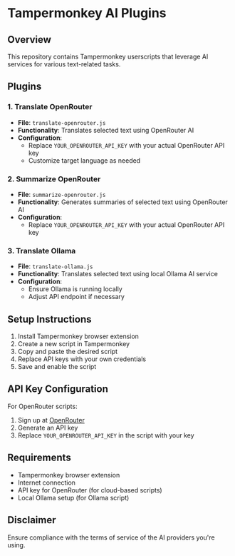 # Tampermonkey AI Plugins

## Overview
This repository contains Tampermonkey userscripts that leverage AI services for various text-related tasks.

## Plugins

### 1. Translate OpenRouter
- **File**: `translate-openrouter.js`
- **Functionality**: Translates selected text using OpenRouter AI
- **Configuration**: 
  - Replace `YOUR_OPENROUTER_API_KEY` with your actual OpenRouter API key
  - Customize target language as needed

### 2. Summarize OpenRouter
- **File**: `summarize-openrouter.js`
- **Functionality**: Generates summaries of selected text using OpenRouter AI
- **Configuration**: 
  - Replace `YOUR_OPENROUTER_API_KEY` with your actual OpenRouter API key

### 3. Translate Ollama
- **File**: `translate-ollama.js`
- **Functionality**: Translates selected text using local Ollama AI service
- **Configuration**: 
  - Ensure Ollama is running locally
  - Adjust API endpoint if necessary

## Setup Instructions

1. Install Tampermonkey browser extension
2. Create a new script in Tampermonkey
3. Copy and paste the desired script
4. Replace API keys with your own credentials
5. Save and enable the script

## API Key Configuration

For OpenRouter scripts:
1. Sign up at [OpenRouter](https://openrouter.ai/)
2. Generate an API key
3. Replace `YOUR_OPENROUTER_API_KEY` in the script with your key

## Requirements
- Tampermonkey browser extension
- Internet connection
- API key for OpenRouter (for cloud-based scripts)
- Local Ollama setup (for Ollama script)

## Disclaimer
Ensure compliance with the terms of service of the AI providers you're using.
